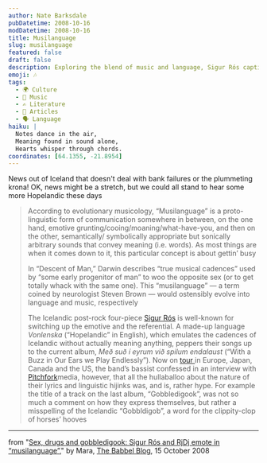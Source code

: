 ```yaml
---
author: Nate Barksdale
pubDatetime: 2008-10-16
modDatetime: 2008-10-16
title: Musilanguage
slug: musilanguage
featured: false
draft: false
description: Exploring the blend of music and language, Sigur Rós captivates with their unique soundscapes and inventiveness.
emoji: 🎶
tags:
  - 🌍 Culture
  - 🎵 Music
  - ✍️ Literature
  - 📖 Articles
  - 🗣️ Language
haiku: |
  Notes dance in the air,  
  Meaning found in sound alone,  
  Hearts whisper through chords.
coordinates: [64.1355, -21.8954]
---
```


News out of Iceland that doesn't deal with bank failures or the plummeting krona! OK, news might be a stretch, but we could all stand to hear some more Hopelandic these days

> According to evolutionary musicology, “Musilanguage” is a proto-linguistic form of communication somewhere in between, on the one hand, emotive grunting/cooing/moaning/what-have-you, and then on the other, semantically/ symbolically appropriate but sonically arbitrary sounds that convey meaning (i.e. words). As most things are when it comes down to it, this particular concept is about gettin’ busy
>
> In “Descent of Man,” Darwin describes “true musical cadences” used by “some early progenitor of man” to woo the opposite sex (or to get totally whack with the same one). This “musilanguage” — a term coined by neurologist Steven Brown — would ostensibly evolve into language and music, respectively
>
> The Icelandic post-rock four-piece [Sigur Rós](http://www.sigur-ros.co.uk/) is well-known for switching up the emotive and the referential. A made-up language _Vonlenska_ (“Hopelandic” in English), which emulates the cadences of Icelandic without actually meaning anything, peppers their songs up to the current album, _Með suð í eyrum við spilum endalaust_ (“With a Buzz in Our Ears we Play Endlessly”). Now on [tour ](http://www.myspace.com/sigurros)in Europe, Japan, Canada and the US, the band’s bassist confessed in an interview with [Pitchfork](https://www.google.com/search?q=%22Pitchfork%22%20pitchforkmedia.com)media, however, that all the hullaballoo about the nature of their lyrics and linguistic hijinks was, and is, rather hype. For example the title of a track on the last album, “Gobbledigook”, was not so much a comment on how they express themselves, but rather a misspelling of the Icelandic “Gobbldigob”, a word for the clippity-clop of horses’ hooves

---

from "[Sex, drugs and gobbledigook: Sigur Rós and RjDj emote in “musilanguage”](http://blog.babbel.com/sex-drugs-and-gobbledigook-sigur-ros-and-rjdj-emote-in-musilanguage/)," by Mara, [The Babbel Blog](http://blog.babbel.com/sex-drugs-and-gobbledigook-sigur-ros-and-rjdj-emote-in-musilanguage/), 15 October 2008
